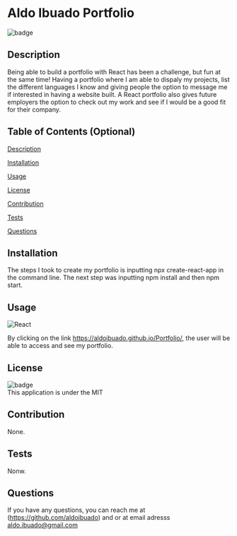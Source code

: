 # Aldo Ibuado Portfolio
  
  ![badge](https://img.shields.io/badge/license-MIT-brightgreen)

  ## Description 
  Being able to build a portfolio with React has been a challenge, but fun at the same time! Having a portfolio where I am able to dispaly my projects, list the different languages I know and giving people the option to message me if interested in having a website built. A React portfolio also gives future employers the option to check out my work and see if I would be a good fit for their company.

  ## Table of Contents (Optional)
  [Description](#description)

  [Installation](#installation)

  [Usage](#usage)

  [License](#license)

  [Contribution](#contribution)

  [Tests](#tests)

  [Questions](#questions)

  ## Installation
  The steps I took to create my portfolio is inputting npx create-react-app in the command line. The next step was inputting npm install and then npm start.

  ## Usage
  ![React](https://user-images.githubusercontent.com/109316738/231618334-76459a17-a84c-4683-8c29-893109bf4266.png)

  By clicking on the link https://aldoibuado.github.io/Portfolio/, the user will be able to access and see my portfolio. 

  ## License
  ![badge](https://img.shields.io/badge/license-MIT-brightgreen) <br/>
  This application is under the MIT

  ## Contribution
  None.

  ## Tests
  Nonw.

  ## Questions
  If you have any questions, you can reach me at (https://github.com/aldoibuado) and or at email adresss aldo.ibuado@gmail.com <br/>